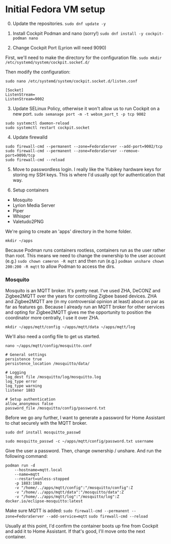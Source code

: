 # Initial Fedora VM setup 

0. Update the repositories.
`sudo dnf update -y `

1. Install Cockpit Podman and nano (sorry!)
`sudo dnf install -y cockpit-podman nano`

2. Change Cockpit Port (Lyrion will need 9090)

First, we'll need to make the directory for the configuration file.
`sudo mkdir /etc/systemd/system/cockpit.socket.d/`

Then modify the configuration: 
```
sudo nano /etc/systemd/system/cockpit.socket.d/listen.conf

[Socket]
ListenStream=
ListenStream=9002
```

3. Update SELinux Policy, otherwise it won't allow us to run Cockpit on a new port.
`sudo semanage port -m -t websm_port_t -p tcp 9002`

```
sudo systemctl daemon-reload
sudo systemctl restart cockpit.socket
```

4. Update firewalld
```
sudo firewall-cmd --permanent --zone=FedoraServer --add-port=9002/tcp
sudo firewall-cmd --permanent --zone=FedoraServer --remove-port=9090/tcp
sudo firewall-cmd --reload
```

5. Move to passwordless login.
I really like the Yubikey hardware keys for storing my SSH keys. This is where I'd usually opt for authentication that way.

6. Setup containers
 - Mosquito
 - Lyrion Media Server
 - Piper
 - Whisper
 - Valetudo2PNG

We're going to create an 'apps' directory in the home folder.

`mkdir ~/apps`

Because Podman runs containers rootless, containers run as the user rather than root. This means we need to change the ownership to the user account (e.g.) `sudo chown cameron -R mqtt` and then run (e.g.) `podman unshare chown 200:200 -R mqtt` to allow Podman to access the dirs.

### Mosquito
Mosquito is an MQTT broker. It's pretty neat. I've used ZHA, DeCONZ and Zigbee2MQTT over the years for controlling Zigbee based devices. ZHA and Zigbee2MQTT are (in my controversial opinion at least) about on par as far as features go. Because I already run an MQTT broker for other services and opting for Zigbee2MQTT gives me the opportunity to position the coordinator more centrally, I use it over ZHA.

`mkdir ~/apps/mqtt/config ~/apps/mqtt/data ~/apps/mqtt/log`

We'll also need a config file to get us started. 

`nano ~/apps/mqtt/config/mosquitto.conf`

```
# General settings
persistence true
persistence_location /mosquitto/data/

# Logging
log_dest file /mosquitto/log/mosquitto.log
log_type error
log_type warning
listener 1883

# Setup authentication
allow_anonymous false
password_file /mosquitto/config/password.txt
```

Before we go any further, I want to generate a password for Home Assistant to chat securely with the MQTT broker. 

`sudo dnf install mosquitto_passwd`

`sudo mosquitto_passwd -c ~/apps/mqtt/config/password.txt username`

Give the user a password. Then, change ownership / unshare. And run the following command:

```
podman run -d
	--hostname=mqtt.local
	--name=mqtt
	--restart=unless-stopped
	-p 1883:1883
	-v "/home/../apps/mqtt/config":"/mosquitto/config":Z
	-v "/home/../apps/mqtt/data":"/mosquitto/data":Z
	-v "/home/../apps/mqtt/log":"/mosquitto/log":Z
docker.io/eclipse-mosquitto:latest
```

Make sure MQTT is added: 
`sudo firewall-cmd --permanent --zone=FedoraServer --add-service=mqtt`
`sudo firewall-cmd --reload`

Usually at this point, I'd confirm the container boots up fine from Cockpit and add it to Home Assistant. If that's good, I'll move onto the next container. 
